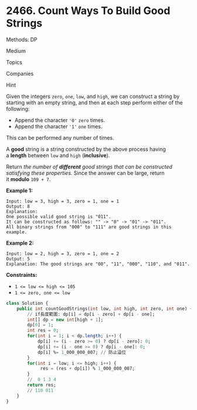 # 2466. Count Ways To Build Good Strings

Methods: DP

Medium

Topics

Companies

Hint

Given the integers `zero`, `one`, `low`, and `high`, we can construct a string by starting with an empty string, and then at each step perform either of the following:

- Append the character `'0'` `zero` times.
- Append the character `'1'` `one` times.

This can be performed any number of times.

A **good** string is a string constructed by the above process having a **length** between `low` and `high` (**inclusive**).

Return *the number of **different** good strings that can be constructed satisfying these properties.* Since the answer can be large, return it **modulo** `109 + 7`.

**Example 1:**

```
Input: low = 3, high = 3, zero = 1, one = 1
Output: 8
Explanation:
One possible valid good string is "011".
It can be constructed as follows: "" -> "0" -> "01" -> "011".
All binary strings from "000" to "111" are good strings in this example.

```

**Example 2:**

```
Input: low = 2, high = 3, zero = 1, one = 2
Output: 5
Explanation: The good strings are "00", "11", "000", "110", and "011".

```

**Constraints:**

- `1 <= low <= high <= 105`
- `1 <= zero, one <= low`

```sql
class Solution {
    public int countGoodStrings(int low, int high, int zero, int one) {
        // if長度範圍: dp[i] = dp[i - zero] + dp[i - one];
        int[] dp = new int[high + 1];
        dp[0] = 1;
        int res = 0;
        for(int i = 1; i < dp.length; i++) {
            dp[i] += (i - zero >= 0) ? dp[i - zero]: 0;
            dp[i] += (i - one >= 0) ? dp[i - one]: 0;
            dp[i] %= 1_000_000_007; // 防止溢位
        }
        for(int i = low; i <= high; i++) {
             res = (res + dp[i]) % 1_000_000_007;
        }
        //  0 1 3 4 
        return res;
        // 110 011 
    }
}
```